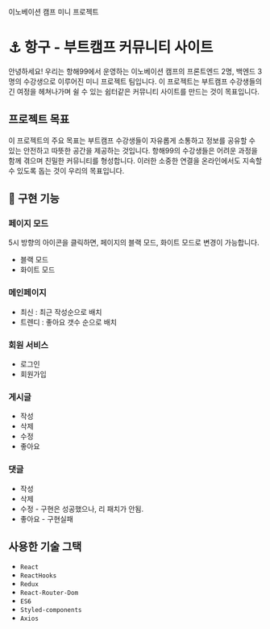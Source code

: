  이노베이션 캠프 미니 프로젝트 
# ⚓ 항구 - 부트캠프 커뮤니티 사이트
안녕하세요! 우리는 항해99에서 운영하는 이노베이션 캠프의 프론트엔드 2명, 백엔드 3명의 수강생으로 이루어진 미니 프로젝트 팀입니다. 이 프로젝트는 부트캠프 수강생들의 긴 여정을 헤쳐나가며 쉴 수 있는 쉼터같은 커뮤니티 사이트를 만드는 것이 목표입니다.

## 프로젝트 목표
이 프로젝트의 주요 목표는 부트캠프 수강생들이 자유롭게 소통하고 정보를 공유할 수 있는 안전하고 따뜻한 공간을 제공하는 것입니다. 항해99의 수강생들은 어려운 과정을 함께 겪으며 친밀한 커뮤니티를 형성합니다. 이러한 소중한 연결을 온라인에서도 지속할 수 있도록 돕는 것이 우리의 목표입니다.

## 🌊 구현 기능

### 페이지 모드
5시 방향의 아이콘을 클릭하면, 페이지의 블랙 모드, 화이트 모드로 변경이 가능합니다.
 - 블랙 모드
 - 화이트 모드

### 메인페이지
 - 최신 : 최근 작성순으로 배치
 - 트렌디 : 좋아요 갯수 순으로 배치

### 회원 서비스
- 로그인
- 회원가입

### 게시글
- 작성
- 삭제
- 수정
- 좋아요

### 댓글
- 작성
- 삭제
- 수정 - 구현은 성공했으나, 리 패치가 안됨.
- 좋아요 - 구현실패

## 사용한 기술 그택
 - ```React```
 - ```ReactHooks```
 - ```Redux```
 - ```React-Router-Dom```
 - ```ES6```
 - ```Styled-components```
 - ```Axios```